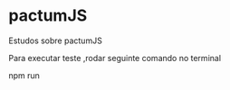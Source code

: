 # pactumJS
Estudos sobre pactumJS


Para executar teste ,rodar seguinte comando no terminal

npm run <arquivo>
